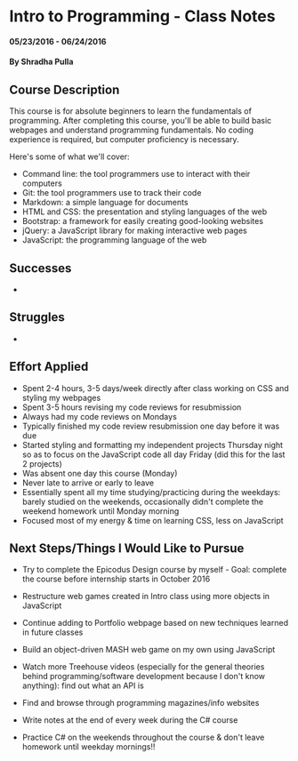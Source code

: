 # Intro to Programming - Class Notes

#### 05/23/2016 - 06/24/2016

#### By Shradha Pulla

## Course Description

This course is for absolute beginners to learn the fundamentals of programming. After completing this course, you'll be able to build basic webpages and understand programming fundamentals. No coding experience is required, but computer proficiency is necessary.

Here's some of what we'll cover:
* Command line: the tool programmers use to interact with their computers
* Git: the tool programmers use to track their code
* Markdown: a simple language for documents
* HTML and CSS: the presentation and styling languages of the web
* Bootstrap: a framework for easily creating good-looking websites
* jQuery: a JavaScript library for making interactive web pages
* JavaScript: the programming language of the web

## Successes
*

## Struggles
*

## Effort Applied
* Spent 2-4 hours, 3-5 days/week directly after class working on CSS and styling my webpages
* Spent 3-5 hours revising my code reviews for resubmission
* Always had my code reviews on Mondays
* Typically finished my code review resubmission one day before it was due
* Started styling and formatting my independent projects Thursday night so as to focus on the JavaScript code all day Friday (did this for the last 2 projects)
* Was absent one day this course (Monday)
* Never late to arrive or early to leave
* Essentially spent all my time studying/practicing during the weekdays: barely studied on the weekends, occasionally didn't complete the weekend homework until Monday morning
* Focused most of my energy & time on learning CSS, less on JavaScript

## Next Steps/Things I Would Like to Pursue
* Try to complete the Epicodus Design course by myself - Goal: complete the course before internship starts in October 2016
* Restructure web games created in Intro class using more objects in JavaScript
* Continue adding to Portfolio webpage based on new techniques learned in future classes
* Build an object-driven MASH web game on my own using JavaScript
* Watch more Treehouse videos (especially for the general theories behind programming/software development because I don't know anything): find out what an API is
* Find and browse through  programming magazines/info websites

* Write notes at the end of every week during the C# course
* Practice C# on the weekends throughout the course & don't leave homework until weekday mornings!!
